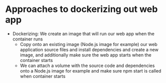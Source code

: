 # Approaches to dockerizing out web app
- Dockerizing: We create an image that will run our web app when the container runs
    - Copy onto an existing image (Node.js image for example) our web application source files and install dependencies and create a new image, and additionally make sure the web app starts when the container starts
    - We can attach a volume with the source code and dependencies onto a Node.js image for example and make sure npm start is called when container starts